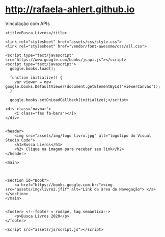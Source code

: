 # http://rafaela-ahlert.github.io
Vinculação com APIs


<!DOCTYPE html>
<html lang="en">
<head>
    <meta charset="UTF-8">
    <meta name="viewport" content="width=device-width, initial-scale=1.0, user-scalable=no">
    <meta name="author" content="Rafaela Ahlert">
    <meta name="description" content="Busca Livros">

    <title>Busca Livros</title>
    
    <link rel="stylesheet" href="assets/css/style.css">
    <link rel="stylesheet" href="vendor/font-awesome/css/all.css">

    <script type="text/javascript" src="https://www.google.com/books/jsapi.js"></script>
    <script type="text/javascript">
      google.books.load();

      function initialize() {
        var viewer = new google.books.DefaultViewer(document.getElementById('viewerCanvas'));
      }

      google.books.setOnLoadCallback(initialize);</script>
    
</head>

<body>

    <div class="navbar">
        <i class="fas fa-bars"></i>
    </div>


    <header>
        <img src="assets/img/logo livro.jpg" alt="logotipo do Visual Studio Code">
        <h1>Busca Livros</h1>
        <h2> Clique na imagem para receber seu link</h2>
    </header>

    <main>

 

    <section id="Book">
        <a href="https://books.google.com.br/"><img src="assets/img/livro2.jfif" alt="Link da àrea de Navegação"> </a>    
    </section>
    </main>


    <footer> <!--footer = rodapé, tag semantica-->
        <p>Busca Livros 2020</p>
    </footer>
    
    <script src="assets/js/script.js"></script>
</body>
</html>

